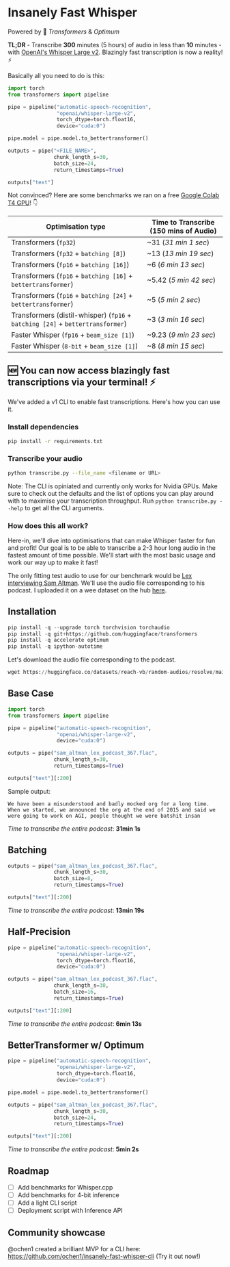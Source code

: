 # Insanely Fast Whisper

Powered by 🤗 *Transformers* & *Optimum*

**TL;DR** - Transcribe **300** minutes (5 hours) of audio in less than **10** minutes - with [OpenAI's Whisper Large v2](https://huggingface.co/openai/whisper-large-v2). Blazingly fast transcription is now a reality!⚡️

Basically all you need to do is this:

```python
import torch
from transformers import pipeline

pipe = pipeline("automatic-speech-recognition",
                "openai/whisper-large-v2",
                torch_dtype=torch.float16,
                device="cuda:0")

pipe.model = pipe.model.to_bettertransformer()

outputs = pipe("<FILE_NAME>",
               chunk_length_s=30,
               batch_size=24,
               return_timestamps=True)

outputs["text"]
```

Not convinced? Here are some benchmarks we ran on a free [Google Colab T4 GPU](https://colab.research.google.com/github/Vaibhavs10/insanely-fast-whisper/blob/main/infer_transformers_whisper_large_v2.ipynb)! 👇

| Optimisation type    | Time to Transcribe (150 mins of Audio) |
|------------------|------------------|
| Transformers (`fp32`)             | ~31 (*31 min 1 sec*)             |
| Transformers (`fp32` + `batching [8]`)           | ~13 (*13 min 19 sec*)             |
| Transformers (`fp16` + `batching [16]`) | ~6 (*6 min 13 sec*)             |
| Transformers (`fp16` + `batching [16]` + `bettertransformer`) | ~5.42 (*5 min 42 sec*)            |
| Transformers (`fp16` + `batching [24]` + `bettertransformer`) | ~5 (*5 min 2 sec*)            |
| Transformers (distil-whisper) (`fp16` + `batching [24]` + `bettertransformer`) | ~3 (*3 min 16 sec*)            |
| Faster Whisper (`fp16` + `beam_size [1]`) | ~9.23 (*9 min 23 sec*)            |
| Faster Whisper (`8-bit` + `beam_size [1]`) | ~8 (*8 min 15 sec*)            |

## 🆕 You can now access blazingly fast transcriptions via your terminal! ⚡️

We've added a v1 CLI to enable fast transcriptions. Here's how you can use it.

### Install dependencies

```bash
pip install -r requirements.txt
```

### Transcribe your audio

```bash
python transcribe.py --file_name <filename or URL>
```
Note: The CLI is opiniated and currently only works for Nvidia GPUs. Make sure to check out the defaults and the list of options you can play around with to maximise your transcription throughput. Run `python transcribe.py --help` to get all the CLI arguments. 

### How does this all work?

Here-in, we'll dive into optimisations that can make Whisper faster for fun and profit! Our goal is to be able to transcribe a 2-3 hour long audio in the fastest amount of time possible. We'll start with the most basic usage and work our way up to make it fast!

The only fitting test audio to use for our benchmark would be [Lex interviewing Sam Altman](https://www.youtube.com/watch?v=L_Guz73e6fw&t=8s). We'll use the audio file corresponding to his podcast. I uploaded it on a wee dataset on the hub [here](https://huggingface.co/datasets/reach-vb/random-audios/blob/main/sam_altman_lex_podcast_367.flac).

## Installation

```python
pip install -q --upgrade torch torchvision torchaudio
pip install -q git+https://github.com/huggingface/transformers
pip install -q accelerate optimum
pip install -q ipython-autotime
```

Let's download the audio file corresponding to the podcast.

```python
wget https://huggingface.co/datasets/reach-vb/random-audios/resolve/main/sam_altman_lex_podcast_367.flac
```

## Base Case

```python
import torch
from transformers import pipeline

pipe = pipeline("automatic-speech-recognition",
                "openai/whisper-large-v2",
                device="cuda:0")
```

```python
outputs = pipe("sam_altman_lex_podcast_367.flac", 
               chunk_length_s=30,
               return_timestamps=True)

outputs["text"][:200]
```

Sample output:
```
We have been a misunderstood and badly mocked org for a long time. When we started, we announced the org at the end of 2015 and said we were going to work on AGI, people thought we were batshit insan
```

*Time to transcribe the entire podcast*: **31min 1s**

## Batching

```python
outputs = pipe("sam_altman_lex_podcast_367.flac", 
               chunk_length_s=30,
               batch_size=8,
               return_timestamps=True)

outputs["text"][:200]
```

*Time to transcribe the entire podcast*: **13min 19s**

## Half-Precision

```python
pipe = pipeline("automatic-speech-recognition",
                "openai/whisper-large-v2",
                torch_dtype=torch.float16,
                device="cuda:0")                
```

```python
outputs = pipe("sam_altman_lex_podcast_367.flac",
               chunk_length_s=30,
               batch_size=16,
               return_timestamps=True)

outputs["text"][:200]
```

*Time to transcribe the entire podcast*: **6min 13s**

## BetterTransformer w/ Optimum

```python
pipe = pipeline("automatic-speech-recognition",
                "openai/whisper-large-v2",
                torch_dtype=torch.float16,
                device="cuda:0")

pipe.model = pipe.model.to_bettertransformer()
```

```python
outputs = pipe("sam_altman_lex_podcast_367.flac",
               chunk_length_s=30,
               batch_size=24,
               return_timestamps=True)

outputs["text"][:200]
```

*Time to transcribe the entire podcast*: **5min 2s**

## Roadmap

- [ ] Add benchmarks for Whisper.cpp
- [ ] Add benchmarks for 4-bit inference
- [ ] Add a light CLI script
- [ ] Deployment script with Inference API

## Community showcase

@ochen1 created a brilliant MVP for a CLI here: https://github.com/ochen1/insanely-fast-whisper-cli (Try it out now!)
